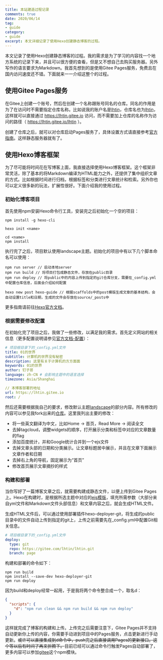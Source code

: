 ```yaml
---
title: 本站建造过程记录
comments: true
date: 2020/06/14
tag:
- guide
category:
- guide
excerpt: 本文详细记录了使用Hexo创建静态博客的过程。
---
```


本文记录了使用Hexo创建静态博客的过程。我的需求是为了学习的内容找一个地方系统的记录下来，并且可以很方便的查看，但是又不想自己去购买服务器。另外写作的语言要求为Markdown。我首先想到的是使用Gitee Pages服务，免费且在国内访问速度还不错。下面就来一一介绍这整个的过程。

## 使用Gitee Pages服务

在Gitee上创建一个账号，然后在创建一个名称跟账号同名的仓库。同名的作用是为了在访问时不需要指定仓库名称。比如说我的账户名是[lhtin](https://gitee.com/lhtin)，仓库名也为[lhtin](https://gitee.com/lhtin/lhtin)，这样就可以直接通过 https://lhtin.gitee.io 访问，而不需要加上仓库的名称作为访问的路径（ https://lhtin.gitee.io/lhtin ）。

创建了仓库之后，就可以对仓库启动Pages服务了，具体设置方式请直接参考[官方指南](https://gitee.com/help/articles/4136)。这样静态服务器就有了。

## 使用Hexo博客框架

为了尽可能将时间花在写博客上面，我直接选择使用Hexo博客框架。这个框架非常灵活，除了基本的将Markdown编译为HTML能力之外，还提供了集中组织文章的方式。比如根据时间进行归档，根据标签和分类进行文章统计和检索。另外你也可以定义很多新的玩法，扩展性很好。下面介绍我的使用过程。

### 初始化博客项目

首先使用npm安装Hexo命令行工具，安装完之后初始化一个空的项目：

```shell
npm install -g hexo-cli

hexo init <name>

cd <name>
npm install
```

执行完了之后，项目默认使用landscape主题。初始化的项目中有以下几个脚本命名可以使用：

```shell
npm run server // 启动本地server
npm run build // 将项目打包成静态文件，存放在public目录
npm run deploy // 将public中的内容上传到指定的git仓库分支，需要在_config.yml中配置仓库信息，后面会介绍如何配置

hexo new post hexo-guide // 根据scaffolds中的post模版生成文章的基本结构，会自动设置title和日期，生成的文件会存放在source/_posts中
```

更多指南请前往[Hexo官方文档](https://hexo.io/zh-cn/docs)。

### 根据需要修改配置

在初始化完了项目之后，我做了一些修改，以满足我的需求。首先定义网站的相关信息（更多配置说明请参见[官方文档-配置](https://hexo.io/zh-cn/docs/configuration)）：

```yml
# 项目根目录下的_config.yml文件
title: 01的世界
subtitle: 计算机的世界没有秘密
description: 这里有关于计算机的方方面面
keywords: 01的世界
author: 钉子哥
language: zh-CN # 会影响主题中的语言选择
timezone: Asia/Shanghai

// 本博客部署的地址
url: https://lhtin.gitee.io
root: /
```

然后还需要根据我自己的要求，修改默认主题[landscape](https://github.com/hexojs/hexo-theme-landscape)的部分内容。所有修改的内容可以参见我fork出来的[仓库](https://gitee.com/lhtin/hexo-theme-landscape)。这里我列出主要的修改：

- 将一些英文翻译为中文，比如Home -> 首页，Read More -> 阅读全文
- 去掉tagcloud，调整widgets的顺序，打开展示分类和标签中对应的文章数量的flag
- 添加百度统计，并和Google统计合并到一个ejs文件
- 去掉文章头部的日期和分类展示。让文章标题居中展示，并且在文章下面展示文章作者和日期
- 去掉右上角的导航，固定展示为“首页”
- 修改首页展示文章摘抄的样式

### 构建和部署

当你写好了一篇博客文章之后，就需要构建成静态文件，以便上传到Gitee Pages上。Hexo在构建时，是根据所选主题中对应的[ejs模版](https://ejs.co)，填充所需参数（大部分来自yml文件和Markdown文件头部信息）和文章内容之后，就会生成HTML文件。

生成HTML文件后，可以通过使用部署插件hexo-deployer-git，将生成的public目录中的文件自动上传到指定的git上，上传之前需要先在_config.yml中配置Git相关信息。

```yml
# 项目根目录下的_config.yml文件
deploy:
  type: git
  repo: https://gitee.com/lhtin/lhtin.git
  branch: page
```

构建和部署的命令如下：

```
npm run build
npm install --save-dev hexo-deployer-git
npm run deploy
```

因为build和deploy经常一起用，于是我将两个命令整合成一个，取名d：

```json
{
  "scripts": {
    "d": "npm run clean && npm run build && npm run deploy"
  }
}
```

这样就完成了博客的构建和上传。上传完之后需要注意下，Gitee Pages并不支持自动更新你上传的内容，你需要手动进到项目中的Pages服务，点击更新进行手动更新。~~或许可以直接集成到d命令中，push完之后直接调用Pages的更新接口。这个等以后有时间了再来折腾下。~~目前已经可以通过命令行触发Pages自动部署了，更多内容可以参加[gitee](https://www.npmjs.com/package/gitee)这个npm模块。